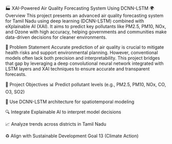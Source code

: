 🏭 XAI-Powered Air Quality Forecasting System Using DCNN-LSTM
🌍 Overview
This project presents an advanced air quality forecasting system for Tamil Nadu using deep learning (DCNN-LSTM) combined with eXplainable AI (XAI). It aims to predict key pollutants like PM2.5, PM10, NOx, and Ozone with high accuracy, helping governments and communities make data-driven decisions for cleaner environments.

🎯 Problem Statement
Accurate prediction of air quality is crucial to mitigate health risks and support environmental planning. However, conventional models often lack both precision and interpretability. This project bridges that gap by leveraging a deep convolutional neural network integrated with LSTM layers and XAI techniques to ensure accurate and transparent forecasts.

🧪 Project Objectives
📊 Predict pollutant levels (e.g., PM2.5, PM10, NOx, CO, O3, SO2)

🧠 Use DCNN-LSTM architecture for spatiotemporal modeling

🔍 Integrate Explainable AI to interpret model decisions

📈 Analyze trends across districts in Tamil Nadu

♻️ Align with Sustainable Development Goal 13 (Climate Action)

